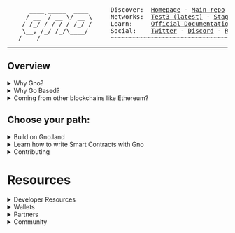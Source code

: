 <pre>
      ____ _____  ____      Discover:  <a href="https://www.gno.land/">Homepage</a> - <a href="https://github.com/gnolang/gno">Main repo</a>
     / __ `/ __ \/ __ \     Networks:  <a href="https://test3.gno.land">Test3 (latest)</a> - <a href="https://staging.gno.land">Staging</a>
    / /_/ / / / / /_/ /     Learn:     <a href="https://docs.gno.land">Official Documentation</a> - <a href="https://gno-by-example.com">Gno by Example</a> - <a href="https://github.com/gnolang/awesome-gno">Awesome Gno</a>
    \__, /_/ /_/\____/      Social:    <a href="https://twitter.com/_gnoland">Twitter</a> - <a href="https://discord.gg/tF2X8M6cVj">Discord</a> - <a href="https://reddit.com/r/gnoland">Reddit</a> - <a href="https://youtube.com/@_gnoland">YouTube</a>
   /____/                   ~~~~~~~~~~~~~~~~~~~~~~~~~~~~~~~~~~~~~~~~~~~~~~~
</pre>

***

## Overview
<details><summary>Why Gno?</summary>

- A better programming language for smart contracts: Gno.land utilizes the Gno programming language, which is an interpreted variation of Go. It is executed through a specialized virtual machine called the GnoVM, purpose-built for the Gno.land blockchain. There are some differences among the languages: Gno does not support Goroutines, channels and non-deterministic libraries like `crypto/rand`, and it supports additional features like automatic persistence of global variables for storing state.

- Consensus Protocol: Gno.land achieves consensus between nodes using the Tendermint2 consensus algorithm. Tendermint2 is a variation on the well-established [Tendermint consensus algorithm](https://docs.tendermint.com/v0.34/introduction/what-is-tendermint.html) used in many Cosmos blockchains, which is Byzantine Fault Tolerant, has instant finality (Users can be sure their transactions are finalized as soon as a block is created, unlike Bitcoin) and can easily be extracted to create new interoperable TM2-based blockchains.

- Inter-Blockchain Communication (IBC): In the future, Gno.land will be able to communicate and exchange data with other blockchain networks within the Cosmos ecosystem through the Inter-Blockchain Communication (IBC) protocol.
</details>

<details><summary>Why Go Based?</summary>
The decision to base Gno.land's language on Go was influenced by the following factors:

- An established language: using Go instead of creating a new programming language enables existing Go developers to bring over their knowledge to Gno, making adopting the language not an intrinsic time investment on the success of the blockchain. Gno re-uses the syntax and a majority of the standard libraries, adapts Go's package model and adapts it for the blockchain context.
- Security through the package model: by leveraging Go's existing package model, which distinguishes between exported and unexported symbols, realms (smart contracts) are capable of simply discriminating what functionality, types and data should be available for consumption outside of the realm. By enforcing all on-chain published code to be open source and creating a public on-chain registry of published re-usable packages, Gno realms (smart contracts and packages can be easily audited and build upon each other's reputation.
</details>

<details><summary>Coming from other blockchains like Ethereum?</summary>

Gno.land offers a few distinct advantages to Ethereum:

1. Transparent and Auditable Smart Contracts: Gno.land Smart Contracts are fully transparent and auditable by users because the actual source code is uploaded to the blockchain. In contrast, Ethereum uses Solidity, which requires precompilation into bytecode, leading to less transparency as bytecode is stored on the blockchain, not the human-readable source code.

2. General-Purpose Language: Gno.land's Gno is a general-purpose language, similar to Go, extending its usability beyond the context of blockchain, and allowing Gno to tap into the already existing ecosystem of Go packages. In contrast, Solidity is designed specifically for Smart Contracts on the Ethereum platform.
</details>


## Choose your path:
<details><summary>Build on Gno.land</summary>

- \[Blockchain Background] [I want to learn a bit of blockchain's foundational elements first](https://github.com/gnolang/guide/blob/main/docs/knowledge-corner/blockchains-101/blockchain.md)

- \[Getting Started] [I want to get started with Gno as fast as possible](https://github.com/gnolang/getting-started)

- \[Setup] [I want to jump in and get started hacking on Gno.land](https://github.com/gnolang/guide/blob/main/docs/engineering/gno.land/setup.md)

- \[Tools] [I want to have a look at some of the code-editor support for Gno](https://github.com/gnolang/guide/blob/main/docs/engineering/gno.land/tools.md)

- \[Team] [I want to understand more about the team behind Gno.land](https://github.com/gnolang/guide/blob/main/docs/engineering/gno.land/team.md)

- \[Workshops] [I want to know more by reviewing some of your previous workshops at various conferences/hackathons](https://github.com/gnolang/workshops)

- \[Cosmos] [I want to understand more about Cosmos](https://github.com/gnolang/guide/blob/main/docs/knowledge-corner/cosmos.md)
</details>

<details><summary>Learn how to write Smart Contracts with Gno</summary>

- \[Quickstart] [I want to get write a simple contract in Gno](https://github.com/gnolang/gno/blob/master/docs/how-to-guides/simple-contract.md)

- \[Playground] [I want to learn Gnolang by writing and testing code on the Gno Playground](https://play.gno.land)

- \[Code-Editor Support] [I want to have a look at which code editors are supported for Gno development](https://github.com/gnolang/guide/blob/main/docs/engineering/gno.land/tools.md)
</details>

<details><summary>Contributing</summary>

- [I want to contribute to Gno](https://github.com/gnolang/gno/blob/master/CONTRIBUTING.md)

- [I want to understand more about your Grants & Ecosystem development](https://github.com/gnolang/ecosystem-fund-grants)

- [I want to learn more about incentivized contribution; ie, Game of Realms](https://gno.land/game-of-realms)
  
- [I want to see what other hackers are building on Gno.land](https://github.com/gnolang/hackerspace)

- [I want to contribute to your documentation efforts](https://github.com/gnolang/guide/blob/main/docs/engineering/conventions/documentation.md)

- [I want to understand more about your code contribution best practices](https://github.com/gnolang/guide/blob/main/docs/engineering/conventions/go.md)
</details>

# Resources
<details><summary>Developer Resources</summary>

- [Official Documentation](https://docs.gno.land): The official documentation of Gno.land.
- [Gno CLI](https://github.com/gnolang/gno): The Gno CLI is Gno’s primary development and testing environment. All main realms and packages can be found here.
- [How-To-Guides](https://docs.gno.land/how-to-guides/simple-contract)
- [Local Setup](https://docs.gno.land/getting-started/local-setup)
- [Gno By Example](https://gno-by-example.com/)
- [Awesome-Gno](https://github.com/gnolang/awesome-gno)
- **Clients:**
  - [Gno JS Client](https://github.com/gnolang/gno-js-client)
  - [TM2 JS Client](https://github.com/gnolang/tm2-js-client)
</details>

<details><summary>Wallets</summary>

- [Adena](https://adena.app/): Currently, Gno has one main wallet to choose from that any developer can [fork](https://github.com/onbloc/adena-wallet) and extend to build their own.
</details>

<details><summary>Partners</summary>

- [Berty](https://berty.tech/)
- [OnBloc](https://onbloc.xyz/)
- [Teritori](https://teritori.com/)
</details>

<details><summary>Community</summary>

- [Discord](https://discord.gg/S8nKUqwkPn)
- [Twitter](https://twitter.com/_gnoland)
- [Telegram](https://t.me/gnoland)
- [YouTube](https://www.youtube.com/@_gnoland)
</pre>
</details>
